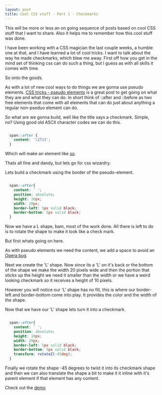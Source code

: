 ```yaml
---
layout: post
title: Cool CSS stuff - Part 1 - Checkmarks
---
```


This will be more or less an on going sequence of posts based on cool CSS stuff that I want to share. Also it helps me to remember how this cool stuff was done.

I have been working with a CSS magician the last couple weeks, a humble one at that, and I have learned a lot of cool tricks. I want to talk about the way he made checkmarks, which blew me away. First off how you get in the mind set of thinking css can do such a thing, but I guess as with all skills it comes with time.

So onto the goods.

As with a lot of new cool ways to do things we are gonna use pseudo elements. [CSS tricks - pseudo elements](https://css-tricks.com/pseudo-element-roundup/) is a great post to get going on what they are and what they can do. In short think of ::after and ::before as two free elements that come with all elements that can do just about anything a regular non-pseduo element can do.

So what are we gonna build, well like the title says a checkmark. Simple, no? Using good old ASCII character codes we can do this.

```css

  span::after {
    content: '\2713';
  }

```

Which will make an element like [so](https://en.wikipedia.org/wiki/Check_mark).

Thats all fine and dandy, but lets go for css wizardry.

Lets build a checkmark using the border of the pseudo-element.

```css

  span::after{
    content: ' ';
    position: absolute;
    height: 10px;
    width: 20px;
    border-left: 5px solid black;
    border-bottom: 5px solid black;
  }

```

Now we have a L shape, bam, most of the work done. All there is left to do is to rotate the shape to make it look like a check mark.

But first whats going on here.

As with pseudo elements we need the content, we add a space to avoid an [Opera bug](http://nicolasgallagher.com/micro-clearfix-hack/).

Next we create the 'L' shape. Now since its a 'L' on it's back or the bottom of the shape we make the width 20 pixels wide and then the portion that sticks up the height we need it smaller than the width or we have a weird looking checkmark so it receives a height of 10 pixels.

However you will notice our 'L' shape has no fill, this is where our border-left and border-bottom come into play. It provides the color and the width of the shape.

Now that we have our 'L' shape lets turn it into a checkmark.

```css

  span::after{
    content: ' ';
    position: absolute;
    height: 10px;
    width: 20px;
    border-left: 5px solid black;
    border-bottom: 5px solid black;
    transform: rotateZ(-45deg);
  }

```

Finally we rotate the shape -45 degrees to twist it into its checkmark shape and then we can also translate the shape a bit to make it it inline with it's parent element if that element has any content.

Check out the [demo](http://codepen.io/stenmuchow/pen/BNJpZR)
